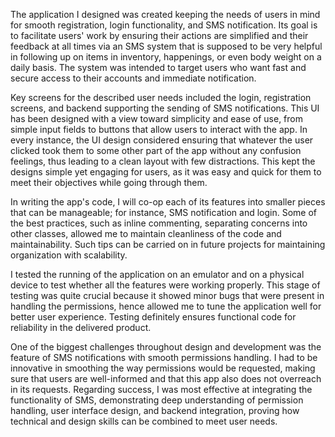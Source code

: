 The application I designed was created keeping the needs of users in mind for smooth registration, login functionality, and SMS notification. Its goal is to facilitate users' work by ensuring their actions are simplified and their feedback at all times via an SMS system that is supposed to be very helpful in following up on items in inventory, happenings, or even body weight on a daily basis. The system was intended to target users who want fast and secure access to their accounts and immediate notification.

Key screens for the described user needs included the login, registration screens, and backend supporting the sending of SMS notifications. This UI has been designed with a view toward simplicity and ease of use, from simple input fields to buttons that allow users to interact with the app. In every instance, the UI design considered ensuring that whatever the user clicked took them to some other part of the app without any confusion feelings, thus leading to a clean layout with few distractions. This kept the designs simple yet engaging for users, as it was easy and quick for them to meet their objectives while going through them.

In writing the app's code, I will co-op each of its features into smaller pieces that can be manageable; for instance, SMS notification and login. Some of the best practices, such as inline commenting, separating concerns into other classes, allowed me to maintain cleanliness of the code and maintainability. Such tips can be carried on in future projects for maintaining organization with scalability.

I tested the running of the application on an emulator and on a physical device to test whether all the features were working properly. This stage of testing was quite crucial because it showed minor bugs that were present in handling the permissions, hence allowed me to tune the application well for better user experience. Testing definitely ensures functional code for reliability in the delivered product.

One of the biggest challenges throughout design and development was the feature of SMS notifications with smooth permissions handling. I had to be innovative in smoothing the way permissions would be requested, making sure that users are well-informed and that this app also does not overreach in its requests. Regarding success, I was most effective at integrating the functionality of SMS, demonstrating deep understanding of permission handling, user interface design, and backend integration, proving how technical and design skills can be combined to meet user needs.
